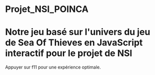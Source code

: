 # Projet_NSI_POINCA
# Notre jeu basé sur l'univers du jeu de Sea Of Thieves en JavaScript interactif pour le projet de NSI
Appuyer sur f11 pour une expérience optimale.

